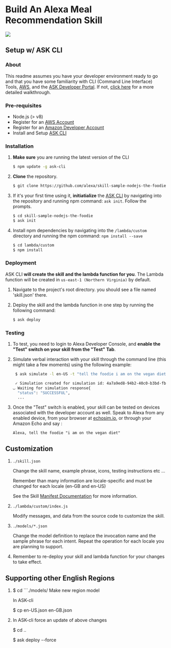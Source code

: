 # Build An Alexa Meal Recommendation Skill
<img src="https://m.media-amazon.com/images/G/01/mobile-apps/dex/alexa/alexa-skills-kit/tutorials/quiz-game/header._TTH_.png" />

## Setup w/ ASK CLI

### About
This readme assumes you have your developer environment ready to go and that you have some familiarity with CLI (Command Line Interface) Tools, [AWS](https://aws.amazon.com/), and the [ASK Developer Portal](https://developer.amazon.com/alexa-skills-kit?&sc_category=Owned&sc_channel=RD&sc_campaign=Evangelism2018&sc_publisher=github&sc_content=Content&sc_detail=the-foodie-nodejs-V2_CLI-1&sc_funnel=Convert&sc_country=WW&sc_medium=Owned_RD_Evangelism2018_github_Content_the-foodie-nodejs-V2_CLI-1_Convert_WW_beginnersdevs&sc_segment=beginnersdevs). If not, [click here](./1-voice-user-interface.md) for a more detailed walkthrough.

### Pre-requisites

* Node.js (> v8)
* Register for an [AWS Account](https://aws.amazon.com/)
* Register for an [Amazon Developer Account](https://developer.amazon.com?&sc_category=Owned&sc_channel=RD&sc_campaign=Evangelism2018&sc_publisher=github&sc_content=Content&sc_detail=the-foodie-nodejs-V2_CLI-1&sc_funnel=Convert&sc_country=WW&sc_medium=Owned_RD_Evangelism2018_github_Content_the-foodie-nodejs-V2_CLI-1_Convert_WW_beginnersdevs&sc_segment=beginnersdevs)
* Install and Setup [ASK CLI](https://developer.amazon.com/docs/smapi/quick-start-alexa-skills-kit-command-line-interface.html?&sc_category=Owned&sc_channel=RD&sc_campaign=Evangelism2018&sc_publisher=github&sc_content=Content&sc_detail=the-foodie-nodejs-V2_CLI-1&sc_funnel=Convert&sc_country=WW&sc_medium=Owned_RD_Evangelism2018_github_Content_the-foodie-nodejs-V2_CLI-1_Convert_WW_beginnersdevs&sc_segment=beginnersdevs)

### Installation
1. **Make sure** you are running the latest version of the CLI

	```bash
	$ npm update -g ask-cli
	```

2. **Clone** the repository.

	```bash
	$ git clone https://github.com/alexa/skill-sample-nodejs-the-foodie/
	```

3. If it's your first time using it, **initiatialize** the [ASK CLI](https://developer.amazon.com/docs/smapi/quick-start-alexa-skills-kit-command-line-interface.html?&sc_category=Owned&sc_channel=RD&sc_campaign=Evangelism2018&sc_publisher=github&sc_content=Content&sc_detail=the-foodie-nodejs-V2_CLI-1&sc_funnel=Convert&sc_country=WW&sc_medium=Owned_RD_Evangelism2018_github_Content_the-foodie-nodejs-V2_CLI-1_Convert_WW_beginnersdevs&sc_segment=beginnersdevs) by navigating into the repository and running npm command: `ask init`. Follow the prompts.

	```bash
	$ cd skill-sample-nodejs-the-foodie
	$ ask init
	```

4. Install npm dependencies by navigating into the `/lambda/custom` directory and running the npm command: `npm install --save`

	```bash
	$ cd lambda/custom
	$ npm install
	```

### Deployment

ASK CLI **will create the skill and the lambda function for you**. The Lambda function will be created in ```us-east-1 (Northern Virginia)``` by default.

1. Navigate to the project's root directory. you should see a file named 'skill.json' there.
2. Deploy the skill and the lambda function in one step by running the following command:

	```bash
	$ ask deploy
	```

### Testing

1. To test, you need to login to Alexa Developer Console, and **enable the "Test" switch on your skill from the "Test" Tab**.

2. Simulate verbal interaction with your skill through the command line (this might take a few moments) using the following example:

	```bash
	 $ ask simulate -l en-US -t "tell the foodie i am on the vegan diet"

	 ✓ Simulation created for simulation id: 4a7a9ed8-94b2-40c0-b3bd-fb63d9887fa7
	◡ Waiting for simulation response{
	  "status": "SUCCESSFUL",
	  ...
	 ```

3. Once the "Test" switch is enabled, your skill can be tested on devices associated with the developer account as well. Speak to Alexa from any enabled device, from your browser at [echosim.io](https://echosim.io/welcome), or through your Amazon Echo and say :

	```text
	Alexa, tell the foodie "i am on the vegan diet"
	```
## Customization

1. ```./skill.json```

   Change the skill name, example phrase, icons, testing instructions etc ...

   Remember than many information are locale-specific and must be changed for each locale (en-GB and en-US)

   See the Skill [Manifest Documentation](https://developer.amazon.com/docs/smapi/skill-manifest.html?&sc_category=Owned&sc_channel=RD&sc_campaign=Evangelism2018&sc_publisher=github&sc_content=Survey&sc_detail=the-foodie-nodejs-V2_CLI-3&sc_funnel=Convert&sc_country=WW&sc_medium=Owned_RD_Evangelism2018_github_Survey_the-foodie-nodejs-V2_CLI-3_Convert_WW_beginnersdevs&sc_segment=beginnersdevs) for more information.

2. ```./lambda/custom/index.js```

   Modify messages, and data from the source code to customize the skill.

3. ```./models/*.json```

	Change the model definition to replace the invocation name and the sample phrase for each intent.  Repeat the operation for each locale you are planning to support.

4. Remember to re-deploy your skill and lambda function for your changes to take effect.

## Supporting other English Regions

1. $ cd ```./models/
      Make new region model

     In ASK-cli


     $ cp en-US.json  en-GB.json 

2.   In ASK-cli force an update of above changes

     $ cd ..

     $ ask deploy --force


